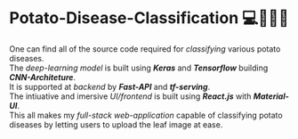 # Potato-Disease-Classification 💻👨‍🌾🥔
One can find all of the source code required for *classifying* various potato diseases.
<br>The *deep-learning model* is built using ***Keras*** and ***Tensorflow*** building ***CNN-Architeture***.
<br>It is supported at *backend* by ***Fast-API*** and ***tf-serving***.
<br>The intiuative and imersive *UI/frontend* is built using ***React.js*** with ***Material-UI***.
<br>This all makes my *full-stack web-application* capable of classifying potato diseases by letting users to upload the leaf image at ease.
